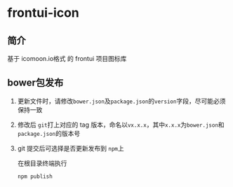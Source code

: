 # frontui-icon

## 简介

基于 icomoon.io格式 的 frontui 项目图标库 

## bower包发布

1. 更新文件时，请修改`bower.json`及`package.json`的`version`字段，尽可能必须保持一致

2. 修改后 `git`打上对应的 tag 版本，命名以`vx.x.x`，其中`x.x.x`为`bower.json`和`package.json`的版本号

3. git 提交后可选择是否更新发布到 `npm`上

	在根目录终端执行

	```
	npm publish
	```
